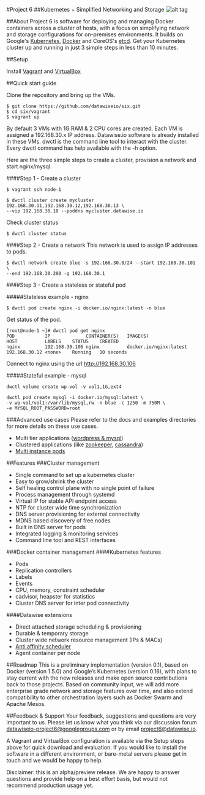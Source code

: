 #Project 6
##Kubernetes + Simplified Networking and Storage
![alt tag](https://cloud.githubusercontent.com/assets/3618819/8199045/1a612582-1464-11e5-96ca-69ed66a399ab.png)

##About
Project 6 is software for deploying and managing Docker containers across a cluster of hosts, with a focus on simplifying network and storage configurations for on-premises environments. It builds on Google's [Kubernetes](http://kubernetes.io), [Docker](http://docker.io) and CoreOS's [etcd](https://github.com/coreos/etcd). Get your Kubernetes cluster up and running in just 3 simple steps in less than 10 minutes.

##Setup

Install [Vagrant](https://www.vagrantup.com) and [VirtualBox](https://www.virtualbox.org/wiki/Downloads)

##Quick start guide

Clone the repository and bring up the VMs.
```
$ git clone https://github.com/datawiseio/six.git
$ cd six/vagrant
$ vagrant up
```
By default 3 VMs with 1G RAM & 2 CPU cores are created. Each VM is assigned a
192.168.30.x IP address. Datawise.io software is already installed in these VMs.
dwctl is the command line tool to interact with the cluster. Every dwctl command
has help available with the -h option.

Here are the three simple steps to create a cluster, provision a network and
start nginx/mysql.

####Step 1 - Create a cluster
```
$ vagrant ssh node-1

$ dwctl cluster create mycluster 192.168.30.11,192.168.30.12,192.168.30.13 \
--vip 192.168.30.10 --poddns mycluster.datawise.io
```

Check cluster status
```
$ dwctl cluster status
```
####Step 2 - Create a network
This network is used to assign IP addresses to pods.
```
$ dwctl network create blue -s 192.168.30.0/24 --start 192.168.30.101 \
--end 192.168.30.200 -g 192.168.30.1
```
####Step 3 - Create a stateless or stateful pod

#####Stateless example - nginx
```
$ dwctl pod create nginx -i docker.io/nginx:latest -n blue
```

Get status of the pod.

```
[root@node-1 ~]# dwctl pod get nginx
POD           IP             CONTAINER(S)   IMAGE(S)                HOST          LABELS    STATUS    CREATED
nginx         192.168.30.106 nginx          docker.io/nginx:latest  192.168.30.12 <none>    Running   10 seconds   
```

Connect to nginx using the url http://192.168.30.106 

#####Stateful example - mysql
```
dwctl volume create wp-vol -v vol1,1G,ext4

dwctl pod create mysql -i docker.io/mysql:latest \
-v wp-vol/vol1:/var/lib/mysql,rw -n blue -c 1250 -m 750M \
-e MYSQL_ROOT_PASSWORD=root
```

###Advanced use cases
Please refer to the docs and examples directories for more details on these use cases.
* Multi tier applications ([wordpress & mysql](https://github.com/DatawiseIO/Project6/blob/master/examples/wordpress-mysql.sh))
* Clustered applications (like [zookeeper](https://github.com/DatawiseIO/Project6/tree/master/examples/zookeeper), [cassandra](https://github.com/DatawiseIO/Project6/tree/master/examples/cassandra))
* [Multi instance pods](https://github.com/DatawiseIO/Project6/blob/master/docs/replicators.md)

##Features
###Cluster management
* Single command to set up a kubernetes cluster
* Easy to grow/shrink the cluster
* Self healing control plane with no single point of failure
* Process management through systemd
* Virtual IP for stable API endpoint access
* NTP for cluster wide time synchronization
* DNS server provisioning for external connectivity
* MDNS based discovery of free nodes
* Built in DNS server for pods
* Integrated logging & monitoring services
* Command line tool and REST interfaces

###Docker container management
####Kubernetes features
* Pods
* Replication controllers
* Labels
* Events
* CPU, memory, constraint scheduler
* cadvisor, heapster for statistics
* Cluster DNS server for inter pod connectivity

####Datawise extensions
* Direct attached storage scheduling & provisioning
* Durable & temporary storage
* Cluster wide network resource management (IPs & MACs)
* [Anti affinity scheduler](https://github.com/GoogleCloudPlatform/kubernetes/pull/9560)
* Agent container per node

##Roadmap
This is a preliminary implementation (version 0.1), based on Docker (version 1.5.0) and Google’s Kubernetes (version 0.16), with plans to stay current with the new releases and make open source contributions back to those projects.  Based on community input, we will add more enterprise grade network and storage features over time, and also extend compatibility to other orchestration layers such as Docker Swarm and Apache Mesos.

##Feedback & Support
Your feedback, suggestions and questions are very important to us.  Please let us know what you think via our discussion forum datawiseio-project6@googlegroups.com or by email project6@datawise.io.

A Vagrant and VirtualBox configuration is available via the Setup steps above for quick download and evaluation.  If you would like to install the software in a different environment, or bare-metal servers please get in touch and we would be happy to help.

Disclaimer: this is an alpha/preview release.  We are happy to answer questions and provide help on a best effort basis, but would not recommend production usage yet.
